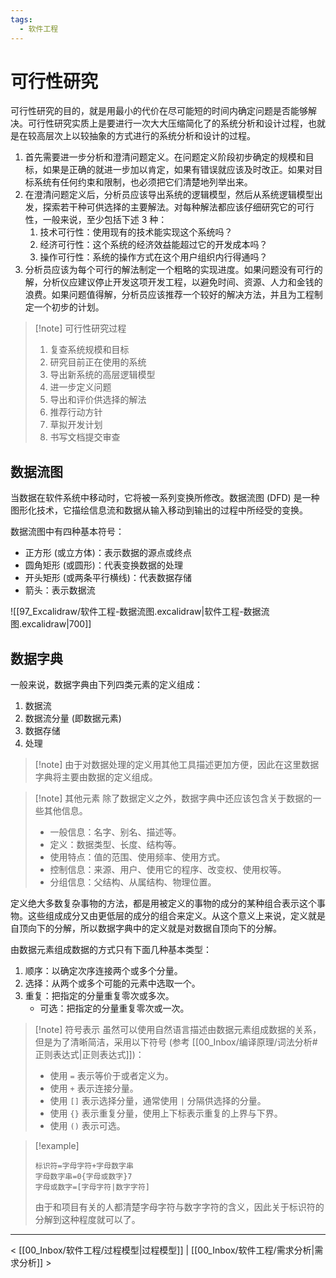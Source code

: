 ```yaml
---
tags:
  - 软件工程
---
```


# 可行性研究

可行性研究的目的，就是用最小的代价在尽可能短的时间内确定问题是否能够解决。可行性研究实质上是要进行一次大大压缩简化了的系统分析和设计过程，也就是在较高层次上以较抽象的方式进行的系统分析和设计的过程。
1. 首先需要进一步分析和澄清问题定义。在问题定义阶段初步确定的规模和目标，如果是正确的就进一步加以肯定，如果有错误就应该及时改正。如果对目标系统有任何约束和限制，也必须把它们清楚地列举出来。
2. 在澄清问题定义后，分析员应该导出系统的逻辑模型，然后从系统逻辑模型出发，探索若干种可供选择的主要解法。对每种解法都应该仔细研究它的可行性，一般来说，至少包括下述 3 种：
	1. 技术可行性：使用现有的技术能实现这个系统吗？
	2. 经济可行性：这个系统的经济效益能超过它的开发成本吗？
	3. 操作可行性：系统的操作方式在这个用户组织内行得通吗？
3. 分析员应该为每个可行的解法制定一个粗略的实现进度。如果问题没有可行的解，分析仪应建议停止开发这项开发工程，以避免时间、资源、人力和金钱的浪费。如果问题值得解，分析员应该推荐一个较好的解决方法，并且为工程制定一个初步的计划。

> [!note] 可行性研究过程
> 1. 复查系统规模和目标
> 2. 研究目前正在使用的系统
> 3. 导出新系统的高层逻辑模型
> 4. 进一步定义问题
> 5. 导出和评价供选择的解法
> 6. 推荐行动方针
> 7. 草拟开发计划
> 8. 书写文档提交审查

## 数据流图

当数据在软件系统中移动时，它将被一系列变换所修改。数据流图 (DFD) 是一种图形化技术，它描绘信息流和数据从输入移动到输出的过程中所经受的变换。

数据流图中有四种基本符号：
- 正方形 (或立方体)：表示数据的源点或终点
- 圆角矩形 (或圆形)：代表变换数据的处理
- 开头矩形 (或两条平行横线)：代表数据存储
- 箭头：表示数据流

![[97_Excalidraw/软件工程-数据流图.excalidraw|软件工程-数据流图.excalidraw|700]]

## 数据字典

一般来说，数据字典由下列四类元素的定义组成：
1. 数据流
2. 数据流分量 (即数据元素)
3. 数据存储
4. 处理

> [!note] 由于对数据处理的定义用其他工具描述更加方便，因此在这里数据字典将主要由数据的定义组成。

> [!note] 其他元素
> 除了数据定义之外，数据字典中还应该包含关于数据的一些其他信息。
> - 一般信息：名字、别名、描述等。
> - 定义：数据类型、长度、结构等。
> - 使用特点：值的范围、使用频率、使用方式。
> - 控制信息：来源、用户、使用它的程序、改变权、使用权等。
> - 分组信息：父结构、从属结构、物理位置。

定义绝大多数复杂事物的方法，都是用被定义的事物的成分的某种组合表示这个事物。这些组成成分又由更低层的成分的组合来定义。从这个意义上来说，定义就是自顶向下的分解，所以数据字典中的定义就是对数据自顶向下的分解。

由数据元素组成数据的方式只有下面几种基本类型：
1. 顺序：以确定次序连接两个或多个分量。
2. 选择：从两个或多个可能的元素中选取一个。
3. 重复：把指定的分量重复零次或多次。
	- 可选：把指定的分量重复零次或一次。

> [!note] 符号表示
> 虽然可以使用自然语言描述由数据元素组成数据的关系，但是为了清晰简洁，采用以下符号 (参考 [[00_Inbox/编译原理/词法分析#正则表达式|正则表达式]])：
> - 使用 `=` 表示等价于或者定义为。
> - 使用 `+` 表示连接分量。
> - 使用 `[]` 表示选择分量，通常使用 `|` 分隔供选择的分量。
> - 使用 `{}` 表示重复分量，使用上下标表示重复的上界与下界。
> - 使用 `()` 表示可选。

> [!example]
> ```
> 标识符=字母字符+字母数字串
> 字母数字串=0{字母或数字}7
> 字母或数字=[字母字符|数字字符]
> ```
>
> 由于和项目有关的人都清楚字母字符与数字字符的含义，因此关于标识符的分解到这种程度就可以了。

---
< [[00_Inbox/软件工程/过程模型|过程模型]] | [[00_Inbox/软件工程/需求分析|需求分析]] >
